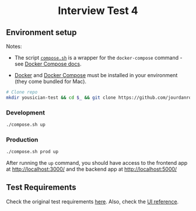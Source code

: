 <div align="center">

# Interview Test 4
</div>

## Environment setup

Notes:

- The script [`compose.sh`](compose.sh) is a wrapper for the `docker-compose` command - see
[Docker Compose docs][docker-compose-docs-link].

- [Docker][docker-link] and [Docker Compose][docker-compose-link] must be installed in your
environment (they come bundled for Mac).

```bash
# Clone repo
mkdir yousician-test && cd $_ && git clone https://github.com/jourdanrodrigues-tests/test_4/ .
```

### Development

```bash
./compose.sh up
```

### Production

```bash
./compose.sh prod up
```

After running the `up` command, you should have access to the frontend app at
[http://localhost:3000/][localhost-3000] and the backend app at
[http://localhost:5000/][localhost-5000]

## Test Requirements

Check the original test requirements [here](REQUIREMENTS.md). Also, check the [UI reference](reference.png).

[localhost-3000]: http://localhost:3000/
[localhost-5000]: http://localhost:5000/
[docker-link]: https://www.docker.com/community-edition#download
[docker-compose-link]: https://docs.docker.com/compose/install/
[docker-compose-docs-link]: https://docs.docker.com/compose/reference/
